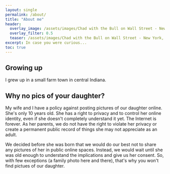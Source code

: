 ```yaml
---
layout: single
permalink: /about/
title: "About me"
header:
  overlay_image: /assets/images/Chad with the Bull on Wall Street - New York, NY.jpg
  overlay_filter: 0.5
  teaser: /assets/images/Chad with the Bull on Wall Street - New York, NY.jpg
excerpt: In case you were curious...
toc: true
---
```


## Growing up

I grew up in a small farm town in central Indiana. 

## Why no pics of your daughter?

My wife and I have a policy against posting pictures of our daughter online. She's only 10 years old. She has a right to privacy and to control her online identity, even if she doesn't completely understand it yet. The Internet is forever. As her parents, we do not have the right to violate her privacy or create a permanent public record of things she may not appreciate as an adult.

We decided before she was born that we would do our best not to share any pictures of her in public online spaces. Instead, we would wait until she was old enough to understand the implications and give us her consent. So, with few exceptions (a family photo here and there), that's why you won't find pictues of our daughter.